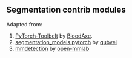 ## Segmentation contrib modules

Adapted from:
1. [PyTorch-Toolbelt](https://github.com/BloodAxe/pytorch-toolbelt) by [BloodAxe](https://github.com/BloodAxe).
2. [segmentation_models.pytorch](https://github.com/qubvel/segmentation_models.pytorch) by [qubvel](https://github.com/qubvel)
3. [mmdetection](https://github.com/open-mmlab/mmdetection) by [open-mmlab](https://github.com/open-mmlab)
